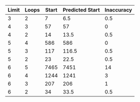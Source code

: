|Limit |Loops|Start|Predicted Start|Inaccuracy|
|------|-----|-----|---------------|----------|
|3     |2    |    7|            6.5|       0.5|
|4     |3    |   57|             57|         0|
|4     |2    |   14|           13.5|       0.5|
|5     |4    |  586|            586|         0|
|5     |3    |  117|          116.5|       0.5|
|5     |2    |   23|           22.5|       0.5|
|6     |5    | 7465|           7451|        14|
|6     |4    | 1244|           1241|         3|
|6     |3    |  207|            206|         1|
|6     |2    |   34|           33.5|       0.5|
